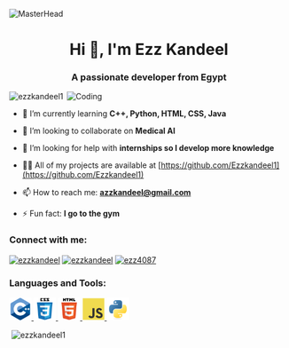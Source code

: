 ![MasterHead](https://th.bing.com/th/id/R.e2791697abecab7f39332638e1a005cd?rik=kqFbRKEBOiQL8g&pid=ImgRaw&r=0)

<h1 align="center">Hi 👋, I'm Ezz Kandeel</h1>
<h3 align="center">A passionate developer from Egypt</h3>
<img align="right" alt="Coding" width="400" src="https://media1.tenor.com/images/ba6d7d37fa1e4ca966ac7328bf43b96c/tenor.gif?itemid=18657810">
<p align="left"> <img src="https://komarev.com/ghpvc/?username=ezzkandeel1&label=Profile%20views&color=0e75b6&style=flat" alt="ezzkandeel1" /> </p>

- 🌱 I’m currently learning **C++, Python, HTML, CSS, Java**

- 👯 I’m looking to collaborate on **Medical AI**

- 🤝 I’m looking for help with **internships so I develop more knowledge**

- 👨‍💻 All of my projects are available at [https://github.com/Ezzkandeel1](https://github.com/Ezzkandeel1)

- 📫 How to reach me: **azzkandeel@gmail.com**

- ⚡ Fun fact: **I go to the gym**

<h3 align="left">Connect with me:</h3>
<p align="left">
<a href="https://linkedin.com/in/ezzkandeel" target="blank"><img align="center" src="https://raw.githubusercontent.com/rahuldkjain/github-profile-readme-generator/master/src/images/icons/Social/linked-in-alt.svg" alt="ezzkandeel" height="30" width="40" /></a>
<a href="https://instagram.com/ezzkandeel" target="blank"><img align="center" src="https://raw.githubusercontent.com/rahuldkjain/github-profile-readme-generator/master/src/images/icons/Social/instagram.svg" alt="ezzkandeel" height="30" width="40" /></a>
<a href="https://discord.gg/ezz4087" target="blank"><img align="center" src="https://raw.githubusercontent.com/rahuldkjain/github-profile-readme-generator/master/src/images/icons/Social/discord.svg" alt="ezz4087" height="30" width="40" /></a>
</p>

<h3 align="left">Languages and Tools:</h3>
<p align="left"> 
  <a href="https://www.w3schools.com/cpp/" target="_blank" rel="noreferrer"> 
    <img src="https://raw.githubusercontent.com/devicons/devicon/master/icons/cplusplus/cplusplus-original.svg" alt="cplusplus" width="40" height="40"/> 
  </a> 
  <a href="https://www.w3schools.com/css/" target="_blank" rel="noreferrer"> 
    <img src="https://raw.githubusercontent.com/devicons/devicon/master/icons/css3/css3-original-wordmark.svg" alt="css3" width="40" height="40"/> 
  </a> 
  <a href="https://www.w3.org/html/" target="_blank" rel="noreferrer"> 
    <img src="https://raw.githubusercontent.com/devicons/devicon/master/icons/html5/html5-original-wordmark.svg" alt="html5" width="40" height="40"/> 
  </a> 
  <a href="https://developer.mozilla.org/en-US/docs/Web/JavaScript" target="_blank" rel="noreferrer"> 
    <img src="https://raw.githubusercontent.com/devicons/devicon/master/icons/javascript/javascript-original.svg" alt="javascript" width="40" height="40"/> 
  </a> 
  <a href="https://www.python.org" target="_blank" rel="noreferrer"> 
    <img src="https://raw.githubusercontent.com/devicons/devicon/master/icons/python/python-original.svg" alt="python" width="40" height="40"/> 
  </a> 
</p>

<p>&nbsp;<img align="center" src="https://github-readme-stats.vercel.app/api?username=ezzkandeel1&show_icons=true&locale=en" alt="ezzkandeel1" /></p>
